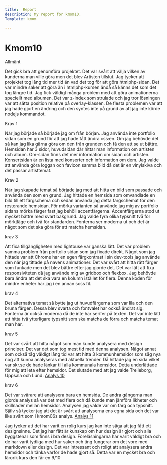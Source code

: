 ```yaml
---
title:  Report
description: My report for kmom10.
Template: kmom

---
```

Kmom10
===

<!-- 1.2 Skriv ett allmänt stycke om hur projektet gick att genomföra. Problem/lösningar/strul/enkelt/svårt/snabbt/lång tid, etc. Var projektet lätt eller svårt? Tog det lång tid? Vad var svårt och vad gick lätt? Var det ett bra och rimligt projekt för denna kursen? -->
Allmänt

Det gick bra att genomföra projektet. Det var svårt att välja vilken av kunderna man ville göra men det blev Artisten tillslut. Jag tycker att projektet tog lång tid mer tid än vad det tog för att göra htmlphp-sidan. Det var mindre saker att göra än i htmlphp-kursen ändå så känns det som det tog längre tid. Jag fick väldigt många problem med att göra animationerna speciellt med albumen. Det var z-index som strulade och jag tror lösningen var att sätta position relative på overlay-klassen. De flesta problemen var att jag hade gjort en ändring och den syntes inte på grund av att jag inte körde nodejs kommandot. 

<!-- 1.1 För varje krav du implementerat, dvs 1-6, skriver du ett textstycke om ca 5-10 meningar där du beskriver vad du gjort och hur du tänkt. Poängsättningen tar sin start i din text så se till att skriva väl för att undvika poängavdrag. Missar du att skriva/dokumentera din lösning så blir det 0 poäng. Du kan inte komplettera en inlämning för att få högre betyg. -->

Krav 1

När jag började så började jag om från början. Jag använda inte portfolio sidan som en grund för att jag hade fått ändra css:en. Om jag behövde det så kan jag lika gärna göra om den från grunden och få den att se ut bättre. Hemsidan har 3 sidor, huvudsidan där hittar man information om artisten och album. Om-sidan finns det mer information om sidan och artisten. Konsertsidan är en lista med konserter och information om dem. Jag valde att använda göra loggan och favicon samma bild då det är en vinylskiva och det passar artisttemat. 

Krav 2

När jag skapade temat så började jag med att hitta en bild som passade och använda den som en grund. Jag hittade en hemsida som omvandlade en bild till ett färgschema och sedan använda jag detta färgschemat för den resterande hemsidan. För mörka varianten så använde jag mig av portfolio sidans mörka färger fast jag behöll accentfärgerna. Accentfärgerna stod ut mycket bättre med svart bakgrund. Jag valde fyra olika typsnitt två för mörktläge och två för standarden. Fonterna ser moderna ut och det är något som det ska göra för att matcha hemsidan. 

krav 3

Att fixa tillgängligheten med lightouse var ganska lätt. Det var problem samma problem från porftolio sidan som jag fixade direkt. Något som jag hittade var att Chrome har en egen färgkontrast i sin dev-tools jag använde den när jag tittade på navens animationer. Det var svårt att hitta rätt färger som funkade men det blev bättre efter jag gjorde det. Det var lätt att fixa responsiviteten då jag använde mig av gridbox och flexbox. Jag behövde bara ändra att det ska vara en kolumn istället för flera. Denna koden för mindre enheter har jag i en annan scss fil. 

krav 4

Det alternativa temat så bytte jag ut huvudfärgerna som var lila och den bruna färgen. Dessa blev svarta och fontvalet har också ändrat sig. Fonterna är också moderna då de inte har serifer på texten. Det var inte lätt att hitta två ytterligare typsnitt som ska matcha de förra och matcha temat man har. 

krav 5

Det var svårt att hitta något som man kunde analysera med design principer. Det var det som tog mest tid med denna analysen. Något annat som också tåg väldigt lång tid var att hitta 3 kommunhemsidor som såg nya nog att kunna analyseras med aktuella trender. Då hittade jag en sida vilket var skr.se de hade länkar till alla kommunala hemsidor. Detta underlättade för mig att leta efter hemsidor. Det slutade med att jag valde Trelleborg, Uppsala och Lund. 
[Analys 10](../analysis/10_webbplatsdesign)

krav 6 

Det var svårare att analysera bara en hemsida. De andra gångerna man gjorde analys så var det med flera och då kunde man jämföra likheter och skillnader mellan hemsidor. Analysen jag valde var om färg och typsnitt. Själv så tycker jag att det är svårt att analyserna ens egna sida och det var like svårt som i kmom06s analys. 
[Analys 11](../analysis/11_design-och-webbplatser)
            
<!-- 1.3 Avsluta med ett sista stycke med dina tankar om kursen och vad du anser om materialet och handledningen (ca 5-10 meningar). Ge feedback till lärarna och förslå eventuella förbättringsförslag till kommande kurstillfällen. Är du nöjd/missnöjd? Kommer du att rekommendera kursen till dina vänner/kollegor? På en skala 1-10, vilket betyg ger du kursen? -->

Jag tycker att det har varit en rolig kurs jag kan inte säga att jag fått ett designsinne. Det jag har fått är kunskap om hur design är gjort och alla byggstenar som finns i bra design. Föreläsningarna har varit väldigt bra och de har varit tydliga med hur saker och ting fungerar om det vore med markdown eller design. Det var intressant och roligt att analysera andra hemsidor och tänka varför de hade gjort så. Detta var en mycket bra och lärorik kurs den får en 9/10
